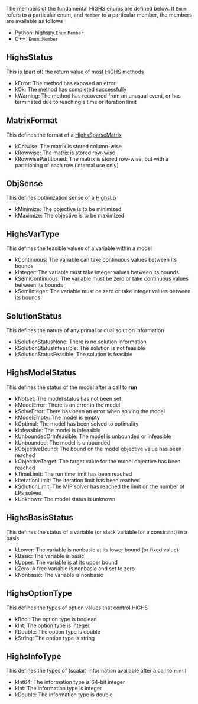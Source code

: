 The members of the fundamental HiGHS enums are defined below. If `Enum` refers to a particular enum, and `Member` to a particular member, the members are available as follows

- Python: highspy.`Enum`.`Member`
- C++: `Enum`::`Member`

## HighsStatus

This is (part of) the return value of most HiGHS methods

- kError: The method has exposed an error
- kOk: The method has completed successfully
- kWarning: The method has recovered from an unusual event, or has terminated due to reaching a time or iteration limit

## MatrixFormat

This defines the format of a [HighsSparseMatrix](https://ergo-code.github.io/HiGHS/python/classes.html#HighsSparseMatrix)

- kColwise: The matrix is stored column-wise
- kRowwise: The matrix is stored row-wise
- kRowwisePartitioned: The matrix is stored row-wise, but with a partitioning of each row (internal use only)

## ObjSense

This defines optimization sense of a [HighsLp](https://ergo-code.github.io/HiGHS/python/classes.html#HighsLp)

- kMinimize: The objective is to be minimized
- kMaximize: The objective is to be maximized

## HighsVarType

This defines the feasible values of a variable within a model

- kContinuous: The variable can take continuous values between its bounds
- kInteger: The variable must take integer values between its bounds
- kSemiContinuous: The variable must be zero or take continuous values between its bounds
- kSemiInteger: The variable must be zero or take integer values between its bounds

## SolutionStatus

This defines the nature of any primal or dual solution information

- kSolutionStatusNone: There is no solution information
- kSolutionStatusInfeasible: The solution is not feasible
- kSolutionStatusFeasible: The solution is feasible

## HighsModelStatus

This defines the status of the model after a call to __run__

- kNotset: The model status has not been set
- kModelError: There is an error in the model
- kSolveError: There has been an error when solving the model
- kModelEmpty: The model is empty
- kOptimal: The model has been solved to optimality
- kInfeasible: The model is infeasible
- kUnboundedOrInfeasible: The model is unbounded or infeasible
- kUnbounded: The model is unbounded
- kObjectiveBound: The bound on the model objective value has been reached
- kObjectiveTarget: The target value for the model objective has been reached
- kTimeLimit: The run time limit has been reached
- kIterationLimit: The iteration limit has been reached
- kSolutionLimit: The MIP solver has reached the limit on the number of LPs solved
- kUnknown: The model status is unknown

## HighsBasisStatus

This defines the status of a variable (or slack variable for a constraint) in a basis

- kLower: The variable is nonbasic at its lower bound (or fixed value)
- kBasic: The variable is basic
- kUpper: The variable is at its upper bound
- kZero: A free variable is nonbasic and set to zero
- kNonbasic: The variable is nonbasic

## HighsOptionType

This defines the types of option values that control HiGHS

- kBool: The option type is boolean
- kInt: The option type is integer 
- kDouble: The option type is double 
- kString: The option type is string

## HighsInfoType

This defines the types of (scalar) information available after a call to `run()`

- kInt64: The information type is 64-bit integer 
- kInt: The information type is integer 
- kDouble: The information type is double 


